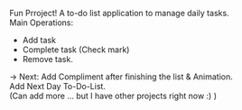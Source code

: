 Fun Prroject! A to-do list application to manage daily tasks. \
Main Operations: 
  - Add task
  - Complete task (Check mark)
  - Remove task.

-> Next: 
      Add Compliment after finishing the list & Animation. \
      Add Next Day To-Do-List. \
      (Can add more ... but I have other projects right now :) )
